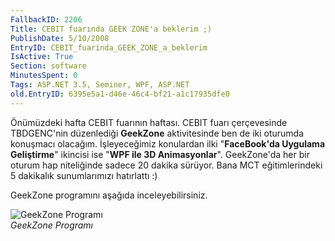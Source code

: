 ```yaml
---
FallbackID: 2206
Title: CEBIT fuarında GEEK ZONE'a beklerim ;)
PublishDate: 5/10/2008
EntryID: CEBIT_fuarinda_GEEK_ZONE_a_beklerim
IsActive: True
Section: software
MinutesSpent: 0
Tags: ASP.NET 3.5, Seminer, WPF, ASP.NET
old.EntryID: 6395e5a1-d46e-46c4-bf21-a1c17935dfe0
---
```

Önümüzdeki hafta CEBIT fuarının haftası. CEBIT fuarı çerçevesinde
TBDGENC'nin düzenlediği **GeekZone** aktivitesinde ben de iki oturumda
konuşmacı olacağım. İşleyeceğimiz konulardan ilki "**FaceBook'da
Uygulama Geliştirme**" ikincisi ise "**WPF ile 3D Animasyonlar**".
GeekZone'da her bir oturum hap niteliğinde sadece 20 dakika sürüyor.
Bana MCT eğitimlerindeki 5 dakikalık sunumlarımızı hatırlattı :)

GeekZone programını aşağıda inceleyebilirsiniz.

![GeekZone
Programı](media/CEBIT_fuarinda_GEEK_ZONE_a_beklerim/04102008_1.jpg)\
*GeekZone Programı*



